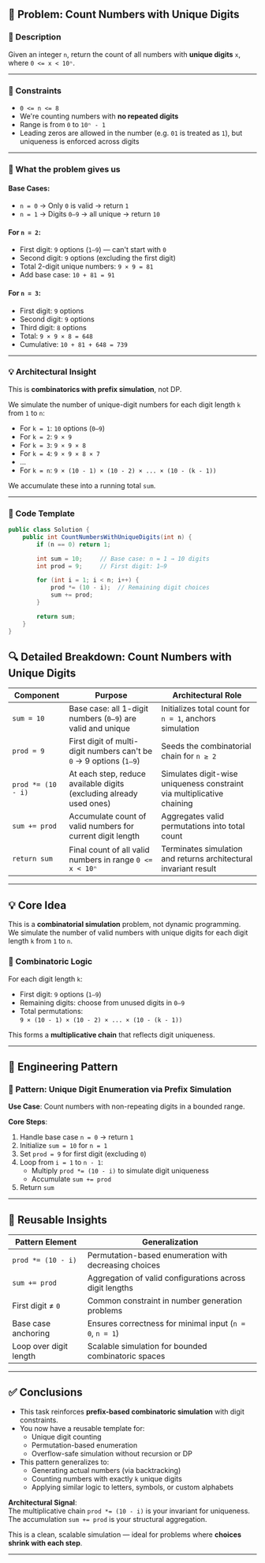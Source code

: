 ## 🧩 Problem: Count Numbers with Unique Digits

### 📘 Description
Given an integer `n`, return the count of all numbers with **unique digits** `x`, where `0 <= x < 10ⁿ`.

---

### 📌 Constraints
- `0 <= n <= 8`
- We're counting numbers with **no repeated digits**
- Range is from `0` to `10ⁿ - 1`
- Leading zeros are allowed in the number (e.g. `01` is treated as `1`), but uniqueness is enforced across digits

---

### 🧠 What the problem gives us

#### Base Cases:
- `n = 0` → Only `0` is valid → return `1`
- `n = 1` → Digits `0–9` → all unique → return `10`

#### For `n = 2`:
- First digit: `9` options (`1–9`) — can't start with `0`
- Second digit: `9` options (excluding the first digit)
- Total 2-digit unique numbers: `9 × 9 = 81`
- Add base case: `10 + 81 = 91`

#### For `n = 3`:
- First digit: `9` options
- Second digit: `9` options
- Third digit: `8` options
- Total: `9 × 9 × 8 = 648`
- Cumulative: `10 + 81 + 648 = 739`

---

### 💡 Architectural Insight

This is **combinatorics with prefix simulation**, not DP.

We simulate the number of unique-digit numbers for each digit length `k` from `1` to `n`:

- For `k = 1`: `10` options (`0–9`)
- For `k = 2`: `9 × 9`
- For `k = 3`: `9 × 9 × 8`
- For `k = 4`: `9 × 9 × 8 × 7`
- ...
- For `k = n`: `9 × (10 - 1) × (10 - 2) × ... × (10 - (k - 1))`

We accumulate these into a running total `sum`.

---

### 🧾 Code Template

```csharp
public class Solution {
    public int CountNumbersWithUniqueDigits(int n) {
        if (n == 0) return 1;

        int sum = 10;     // Base case: n = 1 → 10 digits
        int prod = 9;     // First digit: 1–9

        for (int i = 1; i < n; i++) {
            prod *= (10 - i);  // Remaining digit choices
            sum += prod;
        }

        return sum;
    }
}
```


## 🔍 Detailed Breakdown: Count Numbers with Unique Digits

| **Component**        | **Purpose**                                                                                          | **Architectural Role**                                                                 |
|----------------------|------------------------------------------------------------------------------------------------------|-----------------------------------------------------------------------------------------|
| `sum = 10`           | Base case: all 1-digit numbers (`0–9`) are valid and unique                                          | Initializes total count for `n = 1`, anchors simulation                                |
| `prod = 9`           | First digit of multi-digit numbers can't be `0` → 9 options (`1–9`)                                  | Seeds the combinatorial chain for `n ≥ 2`                                              |
| `prod *= (10 - i)`   | At each step, reduce available digits (excluding already used ones)                                  | Simulates digit-wise uniqueness constraint via multiplicative chaining                 |
| `sum += prod`        | Accumulate count of valid numbers for current digit length                                           | Aggregates valid permutations into total count                                         |
| `return sum`         | Final count of all valid numbers in range `0 <= x < 10ⁿ`                                              | Terminates simulation and returns architectural invariant result                       |

---

## 💡 Core Idea

This is a **combinatorial simulation** problem, not dynamic programming.  
We simulate the number of valid numbers with unique digits for each digit length `k` from `1` to `n`.

### 🔢 Combinatoric Logic

For each digit length `k`:
- First digit: `9` options (`1–9`)
- Remaining digits: choose from unused digits in `0–9`
- Total permutations:  
  `9 × (10 - 1) × (10 - 2) × ... × (10 - (k - 1))`

This forms a **multiplicative chain** that reflects digit uniqueness.

---

## 🧠 Engineering Pattern

### 🧩 Pattern: Unique Digit Enumeration via Prefix Simulation

**Use Case**: Count numbers with non-repeating digits in a bounded range.

**Core Steps**:
1. Handle base case `n = 0` → return `1`
2. Initialize `sum = 10` for `n = 1`
3. Set `prod = 9` for first digit (excluding `0`)
4. Loop from `i = 1` to `n - 1`:
   - Multiply `prod *= (10 - i)` to simulate digit uniqueness
   - Accumulate `sum += prod`
5. Return `sum`

---

## 🧰 Reusable Insights

| **Pattern Element**              | **Generalization**                                                                 |
|----------------------------------|-------------------------------------------------------------------------------------|
| `prod *= (10 - i)`               | Permutation-based enumeration with decreasing choices                             |
| `sum += prod`                    | Aggregation of valid configurations across digit lengths                          |
| First digit ≠ `0`                | Common constraint in number generation problems                                   |
| Base case anchoring              | Ensures correctness for minimal input (`n = 0`, `n = 1`)                          |
| Loop over digit length           | Scalable simulation for bounded combinatoric spaces                               |

---

## ✅ Conclusions

- This task reinforces **prefix-based combinatoric simulation** with digit constraints.
- You now have a reusable template for:
  - Unique digit counting
  - Permutation-based enumeration
  - Overflow-safe simulation without recursion or DP
- This pattern generalizes to:
  - Generating actual numbers (via backtracking)
  - Counting numbers with exactly `k` unique digits
  - Applying similar logic to letters, symbols, or custom alphabets

**Architectural Signal**:  
The multiplicative chain `prod *= (10 - i)` is your invariant for uniqueness.  
The accumulation `sum += prod` is your structural aggregation.

This is a clean, scalable simulation — ideal for problems where **choices shrink with each step**.



---
